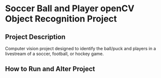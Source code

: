 # Soccer Ball and Player openCV Object Recognition Project

## Project Description
Computer vision project designed to identify the ball/puck and players in a livestream of a soccer, football, or hockey game.

## How to Run and Alter Project
